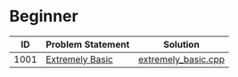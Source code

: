 # Beginner

|  ID  |        Problem Statement        |              Solution               |
|:----:|:--------------------------------|:-----------------------------------:|
| 1001 | [Extremely Basic][]             | [extremely_basic.cpp][]             |

[Extremely Basic]:             https://www.urionlinejudge.com.br/judge/en/problems/view/1001

[extremely_basic.cpp]:             extremely_basic.cpp

